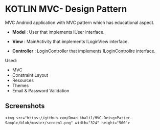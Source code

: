 
# KOTLIN MVC- Design Pattern

MVC Android application with MVC pattern which has educational aspect.


- **Model** : User that implements IUser interface.

- **View** : MainActivity that implements ILoginView interface.

- **Controller** : LoginController that implements ILoginControllre interface.


Used: 
 - MVC 
 - Constraint Layout
 - Resources 
 - Themes 
 - Email & Password Validation 
## Screenshots

    <img src="https://github.com/OmarLkhalil/MVC-DeisgnPatter-Sample/blob/master/screen1.png" width="324" height="500">

